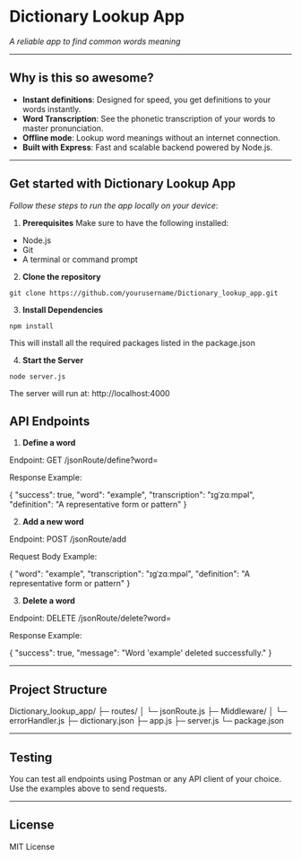 # Dictionary Lookup App

*A reliable app to find common words meaning*

- - -

## Why is this so awesome?

- **Instant definitions**: Designed for speed, you get definitions to your words instantly.
- **Word Transcription**: See the phonetic transcription of your words to master pronunciation.
- **Offline mode**: Lookup word meanings without an internet connection.
- **Built with Express**: Fast and scalable backend powered by Node.js.

- - -

## Get started with Dictionary Lookup App

*Follow these steps to run the app locally on your device*:

1. **Prerequisites**
Make sure to have the following installed:
- Node.js
- Git
- A terminal or command prompt

2. **Clone the repository**
```
git clone https://github.com/yourusername/Dictionary_lookup_app.git

```

3. **Install Dependencies**
```
npm install

```
This will install all the required packages listed in the package.json

4. **Start the Server**
```
node server.js

```

The server will run at: http://localhost:4000

## API Endpoints
1. **Define a word**

Endpoint: GET /jsonRoute/define?word=<your-word>

Response Example:

{
  "success": true,
  "word": "example",
  "transcription": "ɪɡˈzɑːmpəl",
  "definition": "A representative form or pattern"
}

2. **Add a new word**

Endpoint: POST /jsonRoute/add

Request Body Example:

{
  "word": "example",
  "transcription": "ɪɡˈzɑːmpəl",
  "definition": "A representative form or pattern"
}

3. **Delete a word**

Endpoint: DELETE /jsonRoute/delete?word=<your-word>

Response Example:

{
  "success": true,
  "message": "Word 'example' deleted successfully."
}

- - -

## Project Structure

Dictionary_lookup_app/
├─ routes/
│  └─ jsonRoute.js
├─ Middleware/
│  └─ errorHandler.js
├─ dictionary.json
├─ app.js
├─ server.js
└─ package.json

- - -

## Testing

You can test all endpoints using Postman
 or any API client of your choice. Use the examples above to send requests.

- - -

## License

MIT License


